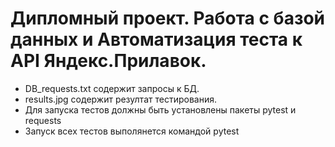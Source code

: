 ﻿# Дипломный проект. Работа с базой данных и Автоматизация теста к API Яндекс.Прилавок.

- DB_requests.txt содержит запросы к БД.
- results.jpg содержит резултат тестирования.
- Для запуска тестов должны быть установлены пакеты pytest и requests
- Запуск всех тестов выполянется командой pytest

